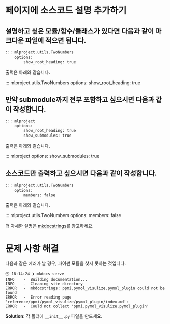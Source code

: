 # 페이지에 소스코드 설명 추가하기

## 설명하고 싶은 모듈/함수/클래스가 있다면 다음과 같이 마크다운 파일에 적으면 됩니다.

```md
::: mlproject.utils.TwoNumbers
    options:
        show_root_heading: true
```

출력은 아래와 같습니다.

::: mlproject.utils.TwoNumbers
    options:
        show_root_heading: true



## 만약 submodule까지 전부 포함하고 싶으시면 다음과 같이 작성합니다.

```md
::: mlproject
    options:
        show_root_heading: true
        show_submodules: true
```

출력은 아래와 같습니다.

::: mlproject
    options:
        show_submodules: true


## 소스코드만 출력하고 싶으시면 다음과 같이 작성합니다.

```md
::: mlproject.utils.TwoNumbers
    options:
        members: false
```

출력은 아래와 같습니다.

::: mlproject.utils.TwoNumbers
    options:
        members: false


더 자세한 설명은 [mkdocstrings](https://mkdocstrings.github.io/usage/)를 참고하세요.



# 문제 사항 해결

다음과 같은 에러가 날 경우, 파이썬 모듈을 찾지 못하는 것입니다.

```
🕙 18:14:24 ❯ mkdocs serve
INFO    -  Building documentation...
INFO    -  Cleaning site directory
ERROR   -  mkdocstrings: ppmi.pymol_visulize.pymol_plugin could not be found
ERROR   -  Error reading page 'reference/ppmi/pymol_visulize/pymol_plugin/index.md':
ERROR   -  Could not collect 'ppmi.pymol_visulize.pymol_plugin'
```

**Solution**: 각 폴더에 `__init__.py` 파일을 만드세요.

